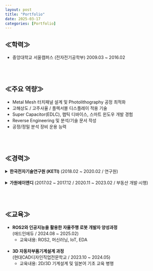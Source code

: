 ```yaml
---
layout: post
title: "Portfolio"
date: 2025-03-17
categories: [Portfolio]
---
```


## ≪학력≫
- 중앙대학교 서울캠퍼스 (전자전기공학부)  2009.03 ~ 2016.02

<br><br>

## ≪주요 역량≫
- Metal Mesh 터치패널 설계 및 Photolithography 공정 최적화  <br>
- 고해상도 / 고주사율 / 플렉서블 디스플레이 적용 기술  <br>
- Super Capacitor(EDLC), 햅틱 디바이스, 스마트 윈도우 개발 경험  <br>
- Reverse Engineering 및 분석/기술 문서 작성  <br>
- 공정/정밀 분석 장비 운용 능력

<br><br>

## ≪경력≫

<details>
<summary><strong> 한국전자기술연구원 (KETI)</strong>  (2018.02 ~ 2020.02 / 연구원)</summary><br>

<strong>(1) Metal Mesh 터치패널 개발</strong><br>
- 기존 ITO 전극의 느린 응답 속도 및 유연기판 부적합 문제 해결  <br>
- Metal Mesh 전극 구조 설계 및 Photolithography 공정 조건 최적화  <br>
- 고해상도 / 고주사율 / 플렉서블 디스플레이 제품 적용 가능성 확보  <br><br>

<strong>(2) 거울형 터치패널 개발</strong><br>
- Metal Mesh 전극 기반 Mirror Display용 터치패널 설계 및 공정 개발  <br>
- 고투과율·고반사율을 동시에 확보한 구조 설계  <br><br>

<strong>(3) Stylus Pen + 손 인식 단일 Layer 터치패널 개발</strong><br>
- Stylus Pen + 손 인식 가능한 단일 Layer 터치패널 설계  <br>
- Layer 축소로 공정 간소화 및 생산성 향상  <br>
- 정부 과제 목표 성과 달성  <br><br>

<strong>(4) 햅틱 디바이스 연구</strong><br>
- 전극 패턴 / 입력 파형 / 주파수 변화에 따른 감각 반응 실험 설계  <br>
- 자극 조건에 따라 사용자별 인지 감도 및 반응 다양성 확인  <br><br>

<strong>(5) Super Capacitor (EDLC) 연구</strong><br>
- EDLC 저에너지 밀도 문제 해결을 위한 실험 수행  <br>
- Separator 제거 → Spacer 구조로 대체  <br>
- 에너지 밀도 12~15% 향상이라는 유의미한 실험 결과 확보  <br><br>

<strong>(6) 분석 및 기술 문서 작성</strong><br>
- Apple iPhone, Samsung Galaxy 등 디바이스 구조 / 소재 분석  <br>
- 외부 의뢰 샘플에 대한 정밀 분석 및 분석 결과 제공  <br>
- 시험 결과 보고서 및 정부 과제 보고서 작성  <br><br>

<strong>(7) 설계 및 공정 / 장비 운용 역량</strong><br>
- 포토마스크 설계 역량 보유  <br>
- Photolithography 공정 조건 및 다양한 소재·두께·패턴에 대한 공정 최적화 수행 역량 보유  <br>
- 공정 및 분석 장비 전반에 대한 운용 능력 보유  <br>


| 장비 분류 | 장비 목록 |
|:--------------------------:|------------------------------------------------------------|
| 포토리소그래피 | Spin Coater, Mask Aligner |
| 디스플레이·반도체 공정 | DC Sputter, Thermal Evaporator, E-beam Evaporator, O₂ Plasma Asher |
| 분석·연구 | Optical Microscope, Confocal Microscope, AFM, Alpha Step, SEM, FE-SEM, FIB, CP |
| 기타 | Keithley Source Meter, Oscilloscope, Battery Cycler, Laser Repair System, Screen Printer, Laminator, LFA, FLIR Thermography Camera |


</details>

<br>

<details>
<summary><strong> 가원에이앤디</strong> (2017.02 ~ 2017.12 / 2020.11 ~ 2023.02 / 부동산 개발·시행)</summary><br>

<strong>(1) 부동산 개발 및 사업화</strong><br>
- 개발 잠재 토지 발굴 → 사업 기획 및 고객 판매까지 전 과정 수행  <br>
- 지역 여건 분석, 수요 예측, 사업성 검토  <br><br>

<strong>(2) 현장 및 인허가 업무</strong><br>
- 공사 현장 실무 관리 및 점검  <br>
- 토지 및 건축 도면 검토  <br>
- 각종 인허가 진행 업무 (지자체 협의, 서류 제출 등)

</details>

<br><br>

## ≪교육≫
- <strong>ROS2와 인공지능을 활용한 자율주행 로봇 개발자 양성과정</strong>  <br>
  (애드인에듀 / 2024.08 ~ 2025.02)  <br>
  - 교육내용: ROS2, 머신러닝, IoT, EDA  <br><br>
- <strong>3D 자동차부품기계설계 과정</strong>  <br>
  (현대CAD디자인직업전문학교 / 2023.10 ~ 2024.05)  <br>
  - 교육내용: 2D/3D 기계설계 및 일본어 기초 교육 병행
